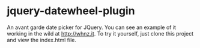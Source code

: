 jquery-datewheel-plugin
=======================

An avant garde date picker for JQuery. You can see an example of it working in the wild at http://whnz.it.
To try it yourself, just clone this project and view the index.html file.

